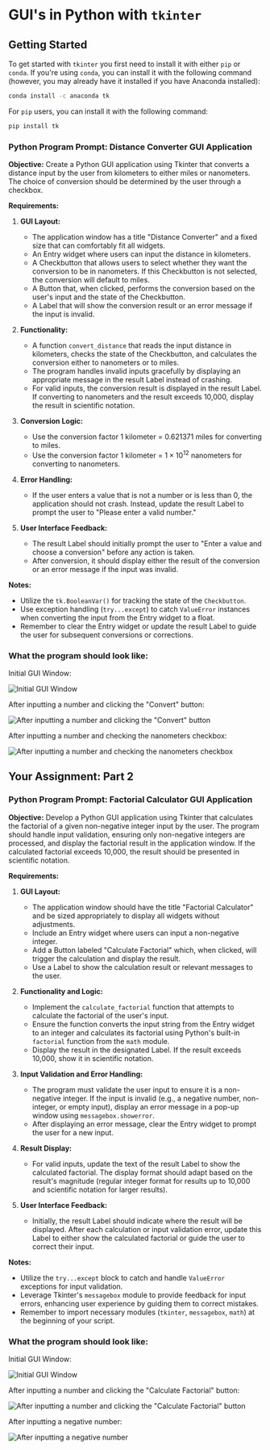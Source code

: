 
# GUI's in Python with `tkinter`

## Getting Started

To get started with `tkinter` you first need to install it with either `pip` or `conda`. If you're using `conda`, you can install it with the following command (however, you may already have it installed if you have Anaconda installed):

```bash
conda install -c anaconda tk
```

For `pip` users, you can install it with the following command:

```bash
pip install tk
```
### Python Program Prompt: Distance Converter GUI Application

**Objective:** Create a Python GUI application using Tkinter that converts a distance input by the user from kilometers to either miles or nanometers. The choice of conversion should be determined by the user through a checkbox.

**Requirements:**

1. **GUI Layout:**
   - The application window has a title "Distance Converter" and a fixed size that can comfortably fit all widgets.
   - An Entry widget where users can input the distance in kilometers.
   - A Checkbutton that allows users to select whether they want the conversion to be in nanometers. If this Checkbutton is not selected, the conversion will default to miles.
   - A Button that, when clicked, performs the conversion based on the user's input and the state of the Checkbutton.
   - A Label that will show the conversion result or an error message if the input is invalid.

2. **Functionality:**
   - A function `convert_distance` that reads the input distance in kilometers, checks the state of the Checkbutton, and calculates the conversion either to nanometers or to miles.
   - The program handles invalid inputs gracefully by displaying an appropriate message in the result Label instead of crashing.
   - For valid inputs, the conversion result is displayed in the result Label. If converting to nanometers and the result exceeds 10,000, display the result in scientific notation.

3. **Conversion Logic:**
   - Use the conversion factor 1 kilometer = 0.621371 miles for converting to miles.
   - Use the conversion factor 1 kilometer = $1 \times 10^{12}$ nanometers for converting to nanometers.

4. **Error Handling:**
   - If the user enters a value that is not a number or is less than 0, the application should not crash. Instead, update the result Label to prompt the user to "Please enter a valid number."

5. **User Interface Feedback:**
   - The result Label should initially prompt the user to "Enter a value and choose a conversion" before any action is taken.
   - After conversion, it should display either the result of the conversion or an error message if the input was invalid.

**Notes:**

- Utilize the `tk.BooleanVar()` for tracking the state of the `Checkbutton`.
- Use exception handling (`try...except`) to catch `ValueError` instances when converting the input from the Entry widget to a float.
- Remember to clear the Entry widget or update the result Label to guide the user for subsequent conversions or corrections.

### What the program should look like:

Initial GUI Window:

![Initial GUI Window](img/kilo_img_1.png)

After inputting a number and clicking the "Convert" button:

![After inputting a number and clicking the "Convert" button](img/kilo_img_2.png)

After inputting a number and checking the nanometers checkbox:

![After inputting a number and checking the nanometers checkbox](img/kilo_img_3.png)

## Your Assignment: Part 2

### Python Program Prompt: Factorial Calculator GUI Application

**Objective:** Develop a Python GUI application using Tkinter that calculates the factorial of a given non-negative integer input by the user. The program should handle input validation, ensuring only non-negative integers are processed, and display the factorial result in the application window. If the calculated factorial exceeds 10,000, the result should be presented in scientific notation.

**Requirements:**

1. **GUI Layout:**
   - The application window should have the title "Factorial Calculator" and be sized appropriately to display all widgets without adjustments.
   - Include an Entry widget where users can input a non-negative integer.
   - Add a Button labeled "Calculate Factorial" which, when clicked, will trigger the calculation and display the result.
   - Use a Label to show the calculation result or relevant messages to the user.

2. **Functionality and Logic:**
   - Implement the `calculate_factorial` function that attempts to calculate the factorial of the user's input.
   - Ensure the function converts the input string from the Entry widget to an integer and calculates its factorial using Python's built-in `factorial` function from the `math` module.
   - Display the result in the designated Label. If the result exceeds 10,000, show it in scientific notation.

3. **Input Validation and Error Handling:**
   - The program must validate the user input to ensure it is a non-negative integer. If the input is invalid (e.g., a negative number, non-integer, or empty input), display an error message in a pop-up window using `messagebox.showerror`.
   - After displaying an error message, clear the Entry widget to prompt the user for a new input.

4. **Result Display:**
   - For valid inputs, update the text of the result Label to show the calculated factorial. The display format should adapt based on the result's magnitude (regular integer format for results up to 10,000 and scientific notation for larger results).

5. **User Interface Feedback:**
   - Initially, the result Label should indicate where the result will be displayed. After each calculation or input validation error, update this Label to either show the calculated factorial or guide the user to correct their input.

**Notes:**

- Utilize the `try...except` block to catch and handle `ValueError` exceptions for input validation.
- Leverage Tkinter's `messagebox` module to provide feedback for input errors, enhancing user experience by guiding them to correct mistakes.
- Remember to import necessary modules (`tkinter`, `messagebox`, `math`) at the beginning of your script.

### What the program should look like:

Initial GUI Window:

![Initial GUI Window](img/fact_img_1.png)

After inputting a number and clicking the "Calculate Factorial" button:

![After inputting a number and clicking the "Calculate Factorial" button](img/fact_img_2.png)

After inputting a negative number:

![After inputting a negative number](img/fact_img_3.png)

